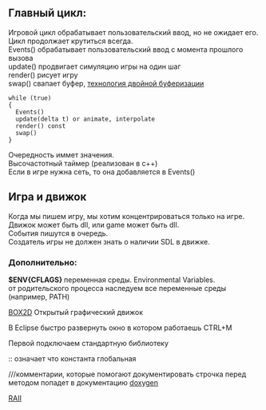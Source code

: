 ## Главный цикл:
Игровой цикл обрабатывает пользовательский ввод, но не ожидает его. Цикл продолжает крутиться всегда. <br>
Events() обрабатывает пользовательский ввод с момента прошлого вызова<br>
update() продвигает симуляцию игры на один шаг<br>
render() рисует игру<br>
swap() свапает буфер, 
<a href="https://martalex.gitbooks.io/gameprogrammingpatterns/content/chapter-3/3.1-double-buffering.html">технология двойной буферизации</a>
```
while (true)
{
  Events()
  update(delta t) or animate, interpolate
  render() const
  swap()
}
```
Очередность иммет значения.<br>
Высочастотный таймер (реализован в с++)<br>
Если в игре нужна сеть, то она добавляется в Events()<br>

## Игра и движок
Когда мы пишем игру, мы хотим концентрироваться только на игре.<br>
Движок может быть dll, или game может быть dll.<br>
События пишутся в очередь.<br>
Создатель игры не должен знать о наличии SDL в движке. 

### Дополнительно:
<b> $ENV{CFLAGS} </b> 
переменная среды. Environmental Variables.<br> 
от родительского процесса наследуем все переменные среды (например, PATH)<br>

<a href="http://box2d.org/">BOX2D</a> Открытый графический движок<br>

В Eclipse быстро развернуть окно в котором работаешь CTRL+M<br>

Первой подключаем стандартную библиотеку<br>

:: означает что константа глобальная<br> 

///комментарии, которые помогают документировать
строчка перед методом попадет в документацию
<a href="https://habrahabr.ru/post/252101/">doxygen</a><br>

<a href="https://ru.wikipedia.org/wiki/%D0%9F%D0%BE%D0%BB%D1%83%D1%87%D0%B5%D0%BD%D0%B8%D0%B5_%D1%80%D0%B5%D1%81%D1%83%D1%80%D1%81%D0%B0_%D0%B5%D1%81%D1%82%D1%8C_%D0%B8%D0%BD%D0%B8%D1%86%D0%B8%D0%B0%D0%BB%D0%B8%D0%B7%D0%B0%D1%86%D0%B8%D1%8F">RAII</a><br>


